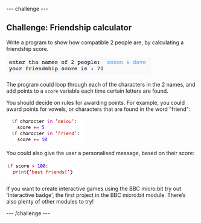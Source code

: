 --- challenge ---
## Challenge: Friendship calculator
Write a program to show how compatible 2 people are, by calculating a friendship score.

![screenshot](images/messages-friends.png)

The program could loop through each of the characters in the 2 names, and add points to a `score` variable each time certain letters are found.

You should decide on rules for awarding points. For example, you could award points for vowels, or characters that are found in the word "friend":

![screenshot](images/messages-friends-code.png)

You could also give the user a personalised message, based on their score:

![screenshot](images/messages-best-friends.png)

If you want to create interactive games using the BBC micro:bit try out 'Interactive badge', the first project in the BBC micro:bit module. There’s also plenty of other modules to try!

--- /challenge ---
